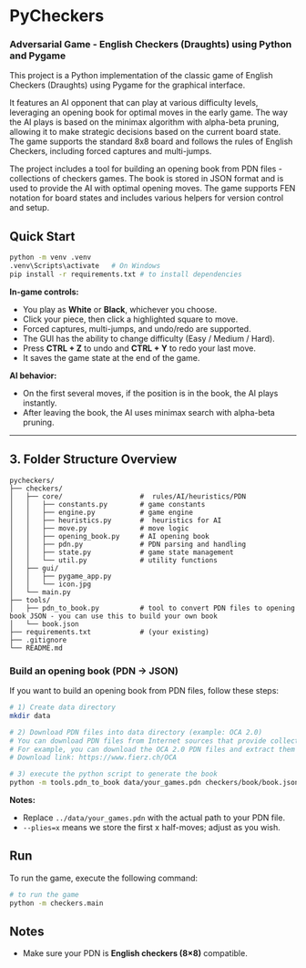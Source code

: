 # PyCheckers

### Adversarial Game - English Checkers (Draughts) using Python and Pygame

This project is a Python implementation of the classic game of English Checkers (Draughts) using Pygame for the
graphical interface.

It features an AI opponent that can play at various difficulty levels, leveraging an opening book for optimal moves in
the early game.
The way the AI plays is based on the minimax algorithm with alpha-beta pruning, allowing it to make strategic decisions
based on the current board state.
The game supports the standard 8x8 board and follows the rules of English Checkers, including forced captures and
multi-jumps.

The project includes a tool for building an opening book from PDN files - collections of checkers games.
The book is stored in JSON format and is used to provide the AI with optimal opening moves.
The game supports FEN notation for board states and includes various helpers for version control and setup.

## Quick Start

```bash
python -m venv .venv
.venv\Scripts\activate   # On Windows 
pip install -r requirements.txt # to install dependencies
```

**In-game controls:**

- You play as **White** or **Black**, whichever you choose.
- Click your piece, then click a highlighted square to move.
- Forced captures, multi-jumps, and undo/redo are supported.
- The GUI has the ability to change difficulty (Easy / Medium / Hard).
- Press **CTRL + Z** to undo and **CTRL + Y** to redo your last move.
- It saves the game state at the end of the game.

**AI behavior:**

- On the first several moves, if the position is in the book, the AI plays instantly.
- After leaving the book, the AI uses minimax search with alpha-beta pruning.

---

## 3. Folder Structure Overview

```
pycheckers/
├── checkers/
│   ├── core/                   #  rules/AI/heuristics/PDN
│   │   ├── constants.py        # game constants
│   │   ├── engine.py           # game engine
│   │   ├── heuristics.py       #  heuristics for AI
│   │   ├── move.py             # move logic
│   │   ├── opening_book.py     # AI opening book
│   │   ├── pdn.py              # PDN parsing and handling
│   │   ├── state.py            # game state management
│   │   └── util.py             # utility functions
│   ├── gui/                    
│   │   ├── pygame_app.py
│   │   └── icon.jpg
│   └── main.py
├── tools/
│   ├── pdn_to_book.py          # tool to convert PDN files to opening book JSON - you can use this to build your own book
│   └── book.json
├── requirements.txt            # (your existing)
├── .gitignore
└── README.md

```

### Build an opening book (PDN → JSON)

If you want to build an opening book from PDN files, follow these steps:

```bash
# 1) Create data directory
mkdir data

# 2) Download PDN files into data directory (example: OCA 2.0)
# You can download PDN files from Internet sources that provide collections of checkers games.
# For example, you can download the OCA 2.0 PDN files and extract them into the `data` directory.
# Download link: https://www.fierz.ch/OCA

# 3) execute the python script to generate the book
python -m tools.pdn_to_book data/your_games.pdn checkers/book/book.json --plies 8
```

**Notes:**

- Replace `../data/your_games.pdn` with the actual path to your PDN file.
- `--plies=x` means we store the first x half-moves; adjust as you wish.

## Run

To run the game, execute the following command:

```bash
# to run the game
python -m checkers.main 
```

## Notes

- Make sure your PDN is **English checkers (8×8)** compatible.



